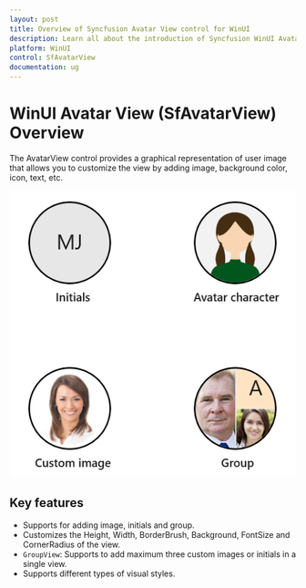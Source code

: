 ```yaml
---
layout: post
title: Overview of Syncfusion Avatar View control for WinUI
description: Learn all about the introduction of Syncfusion WinUI AvatarView Control (SfAvatarView) with essential features and more here.
platform: WinUI
control: SfAvatarView
documentation: ug
---
```


# WinUI Avatar View (SfAvatarView) Overview

The AvatarView control provides a graphical representation of user image that allows you to customize the view by adding image, background color, icon, text, etc.

![AvatarView control overview in WinUI](AvatarView_images/winui_avatarview_overview.png)

## Key features

* Supports for adding image, initials and group.
* Customizes the Height, Width, BorderBrush, Background, FontSize and CornerRadius of the view.
* `GroupView`: Supports to add maximum three custom images or initials in a single view.
* Supports different types of visual styles. 